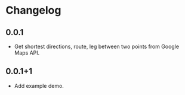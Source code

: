 # Changelog

## 0.0.1

* Get shortest directions, route, leg between two points from Google Maps API.

## 0.0.1+1

* Add example demo.
